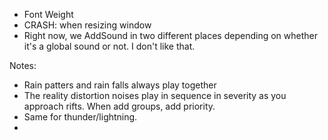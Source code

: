 * Font Weight
* CRASH: when resizing window
* Right now, we AddSound in two different places depending on whether it's a global sound or not. I don't like that.

Notes:
* Rain patters and rain falls always play together
* The reality distortion noises play in sequence in severity as you approach rifts. When add groups, add priority.
* Same for thunder/lightning.
* 